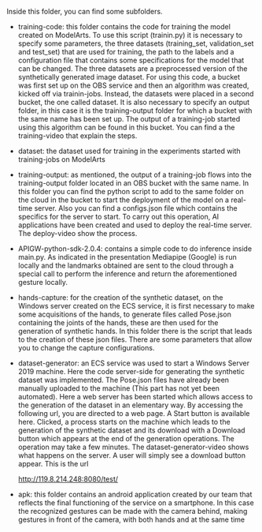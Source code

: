 Inside this folder, you can find some subfolders.

- training-code: this folder contains the code for training the model created on ModelArts. To use this script (trainin.py) it is necessary to specify some parameters, the three datasets (training_set, validation_set and test_set) that are used for training, the path to the labels and a configuration file that contains some specifications for the model that can be changed. The three datasets are a preprocessed version of the synthetically generated image dataset. For using this code, a bucket was first set up on the OBS service and then an algorithm was created, kicked off via trainin-jobs. Instead, the datasets were placed in a second bucket, the one called dataset. It is also necessary to specify an output folder, in this case it is the training-output folder for which a bucket with the same name has been set up. The output of a training-job started using this algorithm can be found in this bucket. You can find a the training-video that explain the steps.

- dataset: the dataset used for training in the experiments started with training-jobs on ModelArts

- training-output: as mentioned, the output of a training-job flows into the training-output folder located in an OBS bucket with the same name. In this folder you can find the python script to add to the same folder on the cloud in the bucket to start the deployment of the model on a real-time server. Also you can find a configs.json file which contains the specifics for the server to start. To carry out this operation, AI applications have been created and used to deploy the real-time server. The deploy-video show the process.

- APIGW-python-sdk-2.0.4: contains a simple code to do inference inside main.py. As indicated in the presentation Mediapipe (Google) is run locally and the landmarks obtained are sent to the cloud through a special call to perform the inference and return the aforementioned gesture locally.

- hands-capture: for the creation of the synthetic dataset, on the Windows server created on the ECS service, it is first necessary to make some acquisitions of the hands, to generate files called Pose.json containing the joints of the hands, these are then used for the generation of synthetic hands. In this folder there is the script that leads to the creation of these json files. There are some parameters that allow you to change the capture configurations.

- dataset-generator: an ECS service was used to start a Windows Server 2019 machine. Here the code server-side for generating the synthetic dataset was implemented. The Pose.json files have already been manually uploaded to the machine (This part has not yet been automated). Here a web server has been started which allows access to the generation of the dataset in an elementary way. By accessing the following url, you are directed to a web page. A Start button is available here. Clicked, a process starts on the machine which leads to the generation of the synthetic dataset and its download with a Download button which appears at the end of the generation operations. The operation may take a few minutes. The dataset-generator-video shows what happens on the server. A user will simply see a download button appear. This is the url

     http://119.8.214.248:8080/test/

- apk: this folder contains an android application created by our team that reflects the final functioning of the service on a smartphone. In this case the recognized gestures can be made with the camera behind, making gestures in front of the camera, with both hands and at the same time